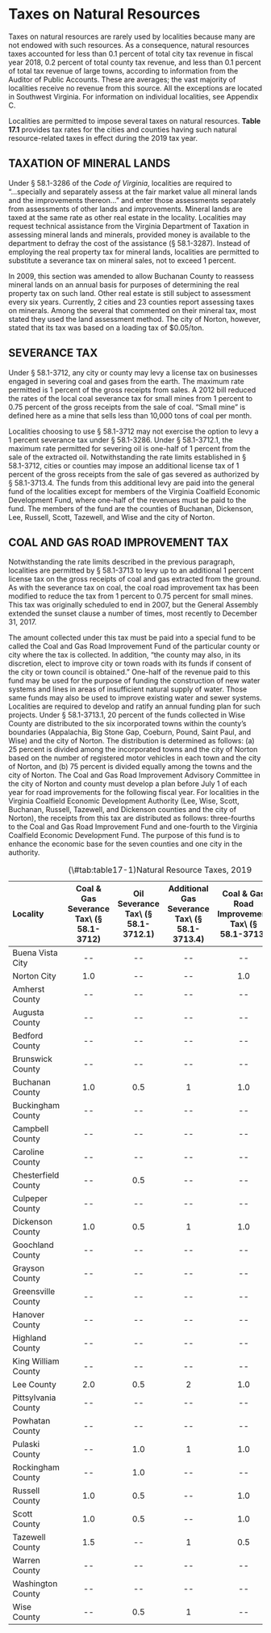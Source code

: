 # Taxes on Natural Resources



Taxes on natural resources  are  rarely  used  by  localities  because many are not endowed with such resources. As a consequence, natural resources taxes accounted for less than 0.1 percent of total city tax revenue in fiscal year 2018, 0.2  percent of total county tax revenue, and less than 0.1 percent of total tax revenue of large towns, according to information from the Auditor of Public Accounts. These are averages; the vast majority of localities receive no revenue from this source. All the exceptions are located in Southwest Virginia. For information on individual localities, see Appendix C.

Localities  are  permitted  to  impose  several  taxes  on  natural resources. **Table 17.1** provides tax rates for the cities and counties having such natural resource-related taxes in effect during the 2019 tax year.

## TAXATION OF MINERAL LANDS

Under § 58.1-3286 of the *Code of Virginia*, localities are required to “...specially and separately assess at the fair market value all mineral lands and the improvements thereon...” and enter those assessments separately from assessments of other lands and improvements. Mineral lands are taxed at the same rate as other real estate in the locality. Localities may request technical assistance from the Virginia Department of Taxation in assessing mineral lands and minerals, provided money is available to the department to defray the cost of the assistance (§ 58.1-3287). Instead of employing the real property tax for mineral lands, localities are permitted to substitute a severance tax on mineral sales, not to exceed 1 percent.

In 2009, this section was amended to allow Buchanan County to reassess mineral  lands  on  an  annual  basis  for  purposes of determining the real property tax on such land. Other real estate is still subject to assessment every six years. Currently, 2 cities and 23 counties report assessing taxes on minerals. Among the several that commented on their mineral tax, most stated they used the land assessment method. The city of Norton, however, stated that its tax was based on a loading tax of $0.05/ton.

## SEVERANCE TAX

Under § 58.1-3712, any city or county may levy a license tax on businesses engaged in severing coal and gases from the earth. The maximum rate permitted is 1 percent of the gross receipts from sales. A 2012 bill reduced the rates of the local coal severance tax for small mines from 1 percent to 0.75 percent of the gross receipts from the sale of  coal. “Small mine” is defined here as a mine that sells less than 10,000 tons of coal per month. 

Localities choosing to use § 58.1-3712 may not exercise the option to levy a 1 percent severance tax under § 58.1-3286.  Under  §  58.1-3712.1,  the  maximum  rate  permitted  for severing oil is one-half of 1 percent from the sale of the extracted oil. Notwithstanding the rate limits established in §  58.1-3712,  cities  or  counties  may  impose  an  additional  license tax of 1 percent of the gross receipts from the sale of gas severed as authorized by § 58.1-3713.4. The funds from this additional levy are paid into the general fund of the localities except for members of the Virginia Coalfield Economic Development Fund, where one-half of the revenues must be paid to the fund. The members of the fund are the counties of Buchanan, Dickenson, Lee, Russell, Scott, Tazewell, and Wise and the city of Norton. 

## COAL AND GAS ROAD IMPROVEMENT TAX

Notwithstanding  the  rate  limits  described  in  the  previous  paragraph, localities are permitted by § 58.1-3713 to levy up to an additional 1 percent license tax on the gross receipts of coal and gas extracted from the ground. As with the severance tax on coal, the coal road improvement tax has been modified to reduce the tax from 1 percent to 0.75 percent for small mines. This tax was originally scheduled to end in 2007, but the General Assembly extended the sunset clause a number of times, most recently to December 31, 2017.

The  amount  collected  under  this  tax  must  be  paid  into  a  special  fund  to  be  called  the  Coal  and  Gas  Road  Improvement Fund of the particular county or city where the  tax  is  collected.  In  addition,  “the  county  may  also,  in  its discretion, elect to improve city or town roads with its funds  if  consent  of  the  city  or  town  council  is  obtained.”  One-half  of  the  revenue  paid  to  this  fund  may  be  used  for  the  purpose  of  funding  the  construction  of  new  water  systems  and  lines  in  areas  of  insufficient  natural  supply  of water. Those same funds may also be used to improve existing water and sewer systems. Localities are required to develop and ratify an annual funding plan for such projects. Under § 58.1-3713.1, 20 percent of the funds collected in Wise County are distributed to the six incorporated towns within  the  county’s  boundaries  (Appalachia,  Big  Stone Gap,  Coeburn,  Pound,  Saint  Paul,  and  Wise)  and  the  city  of  Norton.  The  distribution  is  determined  as  follows:  (a)  25  percent  is  divided  among  the  incorporated  towns  and  the city of Norton based on the number of registered motor vehicles  in  each  town  and  the  city  of  Norton,  and  (b)  75  percent is divided equally among the towns and the city of Norton.  The  Coal  and  Gas  Road  Improvement  Advisory  Committee in the city of Norton and county must develop a plan  before  July  1  of  each  year  for  road  improvements for the following fiscal year. For localities in the Virginia Coalfield  Economic  Development  Authority  (Lee,  Wise,  Scott, Buchanan, Russell, Tazewell, and Dickenson counties and the city of Norton), the receipts from this tax are distributed  as  follows:  three-fourths  to  the  Coal  and  Gas  Road  Improvement  Fund  and  one-fourth  to  the  Virginia  Coalfield Economic Development Fund. The purpose of this fund is to enhance the economic base for the seven counties and one city in the authority. 


<table>
<caption>(\#tab:table17-1)Natural Resource Taxes, 2019</caption>
 <thead>
  <tr>
   <th style="text-align:left;"> Locality </th>
   <th style="text-align:center;"> Coal &amp; Gas Severance Tax\
(§ 58.1-3712) </th>
   <th style="text-align:center;"> Oil Severance Tax\
(§ 58.1-3712.1) </th>
   <th style="text-align:center;"> Additional Gas Severance Tax\
(§ 58.1-3713.4) </th>
   <th style="text-align:center;"> Coal &amp; Gas Road Improvement Tax\
(§ 58.1-3713) </th>
   <th style="text-align:center;"> Tax on Mineral Land\
(§ 58.1-3286) </th>
  </tr>
 </thead>
<tbody>
  <tr>
   <td style="text-align:left;"> Buena Vista City </td>
   <td style="text-align:center;"> -- </td>
   <td style="text-align:center;"> -- </td>
   <td style="text-align:center;"> -- </td>
   <td style="text-align:center;"> -- </td>
   <td style="text-align:center;"> Yes </td>
  </tr>
  <tr>
   <td style="text-align:left;"> Norton City </td>
   <td style="text-align:center;"> 1.0 </td>
   <td style="text-align:center;"> -- </td>
   <td style="text-align:center;"> -- </td>
   <td style="text-align:center;"> 1.0 </td>
   <td style="text-align:center;"> Yes </td>
  </tr>
  <tr>
   <td style="text-align:left;"> Amherst County </td>
   <td style="text-align:center;"> -- </td>
   <td style="text-align:center;"> -- </td>
   <td style="text-align:center;"> -- </td>
   <td style="text-align:center;"> -- </td>
   <td style="text-align:center;"> Yes </td>
  </tr>
  <tr>
   <td style="text-align:left;"> Augusta County </td>
   <td style="text-align:center;"> -- </td>
   <td style="text-align:center;"> -- </td>
   <td style="text-align:center;"> -- </td>
   <td style="text-align:center;"> -- </td>
   <td style="text-align:center;"> Yes </td>
  </tr>
  <tr>
   <td style="text-align:left;"> Bedford County </td>
   <td style="text-align:center;"> -- </td>
   <td style="text-align:center;"> -- </td>
   <td style="text-align:center;"> -- </td>
   <td style="text-align:center;"> -- </td>
   <td style="text-align:center;"> Yes </td>
  </tr>
  <tr>
   <td style="text-align:left;"> Brunswick County </td>
   <td style="text-align:center;"> -- </td>
   <td style="text-align:center;"> -- </td>
   <td style="text-align:center;"> -- </td>
   <td style="text-align:center;"> -- </td>
   <td style="text-align:center;"> Yes </td>
  </tr>
  <tr>
   <td style="text-align:left;"> Buchanan County </td>
   <td style="text-align:center;"> 1.0 </td>
   <td style="text-align:center;"> 0.5 </td>
   <td style="text-align:center;"> 1 </td>
   <td style="text-align:center;"> 1.0 </td>
   <td style="text-align:center;"> No </td>
  </tr>
  <tr>
   <td style="text-align:left;"> Buckingham County </td>
   <td style="text-align:center;"> -- </td>
   <td style="text-align:center;"> -- </td>
   <td style="text-align:center;"> -- </td>
   <td style="text-align:center;"> -- </td>
   <td style="text-align:center;"> Yes </td>
  </tr>
  <tr>
   <td style="text-align:left;"> Campbell County </td>
   <td style="text-align:center;"> -- </td>
   <td style="text-align:center;"> -- </td>
   <td style="text-align:center;"> -- </td>
   <td style="text-align:center;"> -- </td>
   <td style="text-align:center;"> Yes </td>
  </tr>
  <tr>
   <td style="text-align:left;"> Caroline County </td>
   <td style="text-align:center;"> -- </td>
   <td style="text-align:center;"> -- </td>
   <td style="text-align:center;"> -- </td>
   <td style="text-align:center;"> -- </td>
   <td style="text-align:center;"> Yes </td>
  </tr>
  <tr>
   <td style="text-align:left;"> Chesterfield County </td>
   <td style="text-align:center;"> -- </td>
   <td style="text-align:center;"> 0.5 </td>
   <td style="text-align:center;"> -- </td>
   <td style="text-align:center;"> -- </td>
   <td style="text-align:center;"> No </td>
  </tr>
  <tr>
   <td style="text-align:left;"> Culpeper County </td>
   <td style="text-align:center;"> -- </td>
   <td style="text-align:center;"> -- </td>
   <td style="text-align:center;"> -- </td>
   <td style="text-align:center;"> -- </td>
   <td style="text-align:center;"> Yes </td>
  </tr>
  <tr>
   <td style="text-align:left;"> Dickenson County </td>
   <td style="text-align:center;"> 1.0 </td>
   <td style="text-align:center;"> 0.5 </td>
   <td style="text-align:center;"> 1 </td>
   <td style="text-align:center;"> 1.0 </td>
   <td style="text-align:center;"> Yes </td>
  </tr>
  <tr>
   <td style="text-align:left;"> Goochland County </td>
   <td style="text-align:center;"> -- </td>
   <td style="text-align:center;"> -- </td>
   <td style="text-align:center;"> -- </td>
   <td style="text-align:center;"> -- </td>
   <td style="text-align:center;"> Yes </td>
  </tr>
  <tr>
   <td style="text-align:left;"> Grayson County </td>
   <td style="text-align:center;"> -- </td>
   <td style="text-align:center;"> -- </td>
   <td style="text-align:center;"> -- </td>
   <td style="text-align:center;"> -- </td>
   <td style="text-align:center;"> Yes </td>
  </tr>
  <tr>
   <td style="text-align:left;"> Greensville County </td>
   <td style="text-align:center;"> -- </td>
   <td style="text-align:center;"> -- </td>
   <td style="text-align:center;"> -- </td>
   <td style="text-align:center;"> -- </td>
   <td style="text-align:center;"> Yes </td>
  </tr>
  <tr>
   <td style="text-align:left;"> Hanover County </td>
   <td style="text-align:center;"> -- </td>
   <td style="text-align:center;"> -- </td>
   <td style="text-align:center;"> -- </td>
   <td style="text-align:center;"> -- </td>
   <td style="text-align:center;"> Yes </td>
  </tr>
  <tr>
   <td style="text-align:left;"> Highland County </td>
   <td style="text-align:center;"> -- </td>
   <td style="text-align:center;"> -- </td>
   <td style="text-align:center;"> -- </td>
   <td style="text-align:center;"> -- </td>
   <td style="text-align:center;"> Yes </td>
  </tr>
  <tr>
   <td style="text-align:left;"> King William County </td>
   <td style="text-align:center;"> -- </td>
   <td style="text-align:center;"> -- </td>
   <td style="text-align:center;"> -- </td>
   <td style="text-align:center;"> -- </td>
   <td style="text-align:center;"> Yes </td>
  </tr>
  <tr>
   <td style="text-align:left;"> Lee County </td>
   <td style="text-align:center;"> 2.0 </td>
   <td style="text-align:center;"> 0.5 </td>
   <td style="text-align:center;"> 2 </td>
   <td style="text-align:center;"> 1.0 </td>
   <td style="text-align:center;"> Yes </td>
  </tr>
  <tr>
   <td style="text-align:left;"> Pittsylvania County </td>
   <td style="text-align:center;"> -- </td>
   <td style="text-align:center;"> -- </td>
   <td style="text-align:center;"> -- </td>
   <td style="text-align:center;"> -- </td>
   <td style="text-align:center;"> Yes </td>
  </tr>
  <tr>
   <td style="text-align:left;"> Powhatan County </td>
   <td style="text-align:center;"> -- </td>
   <td style="text-align:center;"> -- </td>
   <td style="text-align:center;"> -- </td>
   <td style="text-align:center;"> -- </td>
   <td style="text-align:center;"> Yes </td>
  </tr>
  <tr>
   <td style="text-align:left;"> Pulaski County </td>
   <td style="text-align:center;"> -- </td>
   <td style="text-align:center;"> 1.0 </td>
   <td style="text-align:center;"> 1 </td>
   <td style="text-align:center;"> 1.0 </td>
   <td style="text-align:center;"> No </td>
  </tr>
  <tr>
   <td style="text-align:left;"> Rockingham County </td>
   <td style="text-align:center;"> -- </td>
   <td style="text-align:center;"> 1.0 </td>
   <td style="text-align:center;"> -- </td>
   <td style="text-align:center;"> -- </td>
   <td style="text-align:center;"> Yes </td>
  </tr>
  <tr>
   <td style="text-align:left;"> Russell County </td>
   <td style="text-align:center;"> 1.0 </td>
   <td style="text-align:center;"> 0.5 </td>
   <td style="text-align:center;"> -- </td>
   <td style="text-align:center;"> 1.0 </td>
   <td style="text-align:center;"> Yes </td>
  </tr>
  <tr>
   <td style="text-align:left;"> Scott County </td>
   <td style="text-align:center;"> 1.0 </td>
   <td style="text-align:center;"> 0.5 </td>
   <td style="text-align:center;"> -- </td>
   <td style="text-align:center;"> 1.0 </td>
   <td style="text-align:center;"> No </td>
  </tr>
  <tr>
   <td style="text-align:left;"> Tazewell County </td>
   <td style="text-align:center;"> 1.5 </td>
   <td style="text-align:center;"> -- </td>
   <td style="text-align:center;"> 1 </td>
   <td style="text-align:center;"> 0.5 </td>
   <td style="text-align:center;"> Yes </td>
  </tr>
  <tr>
   <td style="text-align:left;"> Warren County </td>
   <td style="text-align:center;"> -- </td>
   <td style="text-align:center;"> -- </td>
   <td style="text-align:center;"> -- </td>
   <td style="text-align:center;"> -- </td>
   <td style="text-align:center;"> Yes </td>
  </tr>
  <tr>
   <td style="text-align:left;"> Washington County </td>
   <td style="text-align:center;"> -- </td>
   <td style="text-align:center;"> -- </td>
   <td style="text-align:center;"> -- </td>
   <td style="text-align:center;"> -- </td>
   <td style="text-align:center;"> Yes </td>
  </tr>
  <tr>
   <td style="text-align:left;"> Wise County </td>
   <td style="text-align:center;"> -- </td>
   <td style="text-align:center;"> 0.5 </td>
   <td style="text-align:center;"> 1 </td>
   <td style="text-align:center;"> -- </td>
   <td style="text-align:center;"> Yes </td>
  </tr>
</tbody>
</table>

